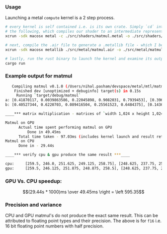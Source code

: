 ### Usage

Launching a metal `compute` kernel is a 2 step process. 

```sh
# every kernel is self contained i.e. is its own crate. Simply `cd` into a kernel's directory and run
# the following, which compiles our shader to an intermediate representation using the metal utility
xcrun -sdk macosx metal -c ./src/shaders/matmul.metal -o ./src/shaders/matmul.air

# next, compile the .air file to generate a .metallib file - which I believe is LLVM IR (need confirmation)
xcrun -sdk macosx metallib ./src/metal/matmul.air -o ./src/metal/matmul.metallib

# lastly, run the rust binary to launch the kernel and examine its output.
cargo run
```
### Example output for matmul

```sh
   Compiling matmul v0.1.0 (/Users/nihal.pasham/devspace/metal/mtl/matmul)
    Finished dev [unoptimized + debuginfo] target(s) in 0.15s
     Running `target/debug/matmul`
a: [0.41870117, 0.0039863586, 0.22045898, 0.9082031, 0.7939453], [0.39648438, 0.1005249, 0.6303711, 0.5258789, 0.2286377]
b: [0.40527344, 0.6220703, 0.089416504, 0.25561523, 0.6484375], [0.14367676, 0.43969727, 0.5385742, 0.15527344, 0.0692749]

____*** matrix multiplication - matrices of `width 1,024 x height 1,024` elements of type `half::binary16::f16` ***___

Matmul on GPU
      Actual time spent performing matmul on GPU
          Done in 49.45ms
      Total time taken - 97.03ms (includes kernel launch and result retreival)
Matmul on CPU
      Done in - 29.44s

____*** verify cpu & gpu produce the same result ***____

cpu:     [259.5, 246.0, 251.625, 249.125, 258.75], [248.625, 237.75, 257.5, 248.0, 259.0]
gpu:     [259.5, 246.125, 251.875, 248.875, 258.5], [248.625, 237.75, 257.5, 248.125, 258.75]
```
### GPU Vs. CPU speedup:

```math
(29.44s * 1000)ms \over 49.45ms \right = \left 595.35
```

### Precision and variance

CPU and GPU matmul's do not produce the exact same result. This can be attributed to floating point types and their precision. The above is for `f16` i.e. 16 bit floating point numbers with half precision.